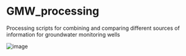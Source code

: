 # GMW_processing
 Processing scripts for combining and comparing different sources of information for groundwater monitoring wells
 
![image](https://user-images.githubusercontent.com/16614636/185623442-83b30572-a5a4-4048-8a48-49ec1da82954.png)

